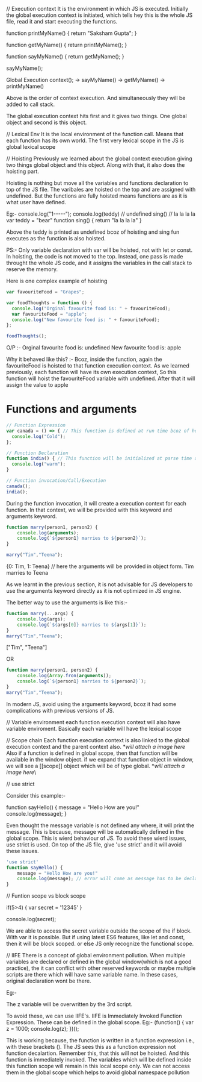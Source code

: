 // Execution context
It is the environment in which JS is executed. Initially the global execution context is initiated, which tells hey this is the whole JS file, read it and start executing the functions.

function printMyName() {
return "Saksham Gupta";
}

function getMyName() {
return printMyName();
}

function sayMyName() {
return getMyName();
}

sayMyName();

Global Execution context(); -> sayMyName() -> getMyName() -> printMyName()

Above is the order of context execution. And simultaneously they will be added to call stack.

The global execution context hits first and it gives two things. One global object and second is this object.

// Lexical Env
It is the local environment of the function call. Means that each function has its own world. The first very lexical scope in the JS is global lexical scope

// Hoisting
Previously we learned about the global context execution giving two things global object and this object. Along with that, it also does the hoisting part.

Hoisting is nothing but move all the variables and functions declaration to top of the JS file. The varibales are hoisted on the top and are assigned with undefined. But the functions are fully hoisted means functions are as it is what user have defined.

Eg:-
console.log("1-----");
console.log(teddy) // undefined
sing() // la la la la
var teddy = "bear"
function sing() {
return "la la la la"
}

Above the teddy is printed as undefined bcoz of hoisting and sing fun executes as the function is also hoisted.

PS:- Only variable declaration with var will be hoisted, not with let or const.
In hoisting, the code is not moved to the top. Instead, one pass is made throught the whole JS code, and it assigns the variables in the call stack to reserve the memory.

Here is one complex example of hoisting

```js
var favouriteFood = "Grapes";

var foodThoughts = function () {
  console.log("Orginal favourite food is: " + favouriteFood);
  var favouriteFood = "apple";
  console.log("New favourite food is: " + favouriteFood);
};

foodThoughts();
```

O/P :-
Orginal favourite food is: undefined
New favourite food is: apple

Why it behaved like this? :- Bcoz, inside the function, again the favouriteFood is hoisted to that function execution context. As we learned previously, each function will have its own execution context, So this function will hoist the favouriteFood variable with undefined. After that it will assign the value to apple

# Functions and arguments

```js
// Function Expression
var canada = () => { // This function is defined at run time bcoz of hoisting but it will be undefined
  console.log("Cold");
};

// Function Declaration
function india() { // This function will be initialized at parse time and will be hoisted also
  console.log("warm");
}

// Function invocation/Call/Execution
canada();
india();
```
During the function invocation, it will create a execution context for each function. In that context, we will be provided with this keyword and arguments keyword.

```js
function marry(person1, person2) {
    console.log(arguments);
    console.log(`${person1} marries to ${person2}`);
}

marry("Tim","Teena");
```
{0: Tim, 1: Teena} // here the arguments will be provided in object form.
Tim marries to Teena

As we learnt in the previous section, it is not advisable for JS developers to use the arguments keyword directly as it is not optimized in JS engine.

The better way to use the arguments is like this:-

```js
function marry(...args) {
    console.log(args);
    console.log(`${args[0]} marries to ${args[1]}`);
}
marry("Tim","Teena");
```

["Tim", "Teena"]

OR 

```js
function marry(person1, person2) {
    console.log(Array.fron(arguments));
    console.log(`${person1} marries to ${person2}`);
}
marry("Tim","Teena");
```

In modern JS, avoid using the arguments keyword, bcoz it had some complications with previous versions of JS.

// Variable environment
each function execution context will also have variable enviroment. Basically each variable will have the lexical scope

// Scope chain
Each function execution context is also linked to the global execution context and the parent context also.
\**will attach a image here*\
Also if a function is defined in global scope, then that function will be available in the window object. if we expand that function object in window, we will see a [[scope]] object which will be of type global.
\**will attach a image here*\


// use strict

Consider this example:- 

function sayHello() {
    message = "Hello How are you!"
    console.log(message);
}

Even thought the message variable is not defined any where, it will print the message. This is because, message will be automatically defined in the global scope. This is wierd behaviour of JS. To avoid these wierd issues, use strict is used. On top of the JS file, give 'use strict' and it will avoid these issues.

```js
'use strict'
function sayHello() {
    message = "Hello How are you!"
    console.log(message); // error will come as message has to be declared first
}

```

// Funtion scope vs block scope

if(5>4) {
    var secret = '12345'
}

console.log(secret);

We are able to access the secret variable outside the scope of the if block. With var it is possible. But if using latest ES6 features, like let and const, then it will be block scoped. 
or else JS only recognize the functional scope.


// IIFE 
There is a concept of global environment pollution. When multiple variables are declared or defined in the global window(which is not a good practice), the it can conflict with other reserved keywords or maybe multiple scripts are there which will have same variable name. In these cases, original declaration wont be there.

Eg:- 
<html>
<body>
</body>
<script>var z = 5</script>
<script>var zzz = 555</script>
<script>var z = 500</script>
</hmtl>

The z variable will be overwritten by the 3rd script. 

To avoid these, we can use IIFE's. IIFE is Immediately Invoked Function Expression. These can be defined in the global scope.
Eg:- 
(function() {
    var z = 1000;
    console.log(z);
})();

This is working because, the function is written in a function expression i.e., with these brackets (). The JS sees this as a function expression not function decalartion. Remember this, that this will not be hoisted.
And this function is immediately invoked.
The variables which will be defined inside this function scope will remain in this local scope only. We can not access them in the global scope which helps to avoid global namespace pollution

